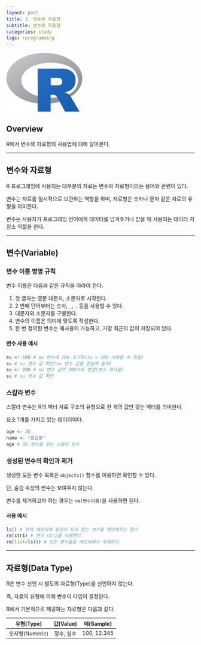 ```yaml
---
layout: post
title: 3. 변수와 자료형
subtitle: 변수와 자료형
categories: study
tags: rprogramming
---
```


![r](/assets/img/logo/r-logo.png)

## Overview

R에서 변수와 자료형의 사용법에 대해 알아본다.

***

## 변수와 자료형

R 프로그래밍에 사용되는 대부분의 자료는 변수와 자료형이라는 용어와 관련이 있다.

변수는 자료를 일시적으로 보관하는 역할을 하며, 자료형은 숫자나 문자 같은 자료의 유형을 의미한다.

변수는 사용자가 프로그래밍 언어에게 데이터를 넘겨주거나 받을 때 사용되는 데이터 저장소 역할을 한다.

***

## 변수(Variable)

### 변수 이름 명명 규칙

변수 이름은 다음과 같은 규칙을 따라야 한다.

1. 첫 글자는 영문 대문자, 소문자로 시작한다.
2. 2 번째 단어부터는 숫자, `_`, `.` 등을 사용할 수 있다.
3. 대문자와 소문자를 구별한다.
4. 변수의 이름은 의미에 맞도록 작성한다.
5. 한 번 정의된 변수는 재사용이 가능하고, 가장 최근의 값이 저장되어 있다.

#### 변수 사용 예시

```R
su <- 100 # su 변수에 100 초기화(su = 100 사용할 수 있음)
su # su 변수 값 확인(su 변수 값을 콘솔에 출력)
su <- 200 # su 변수 값이 200으로 변경(변수 재사용)
su # su 변수 값 확인
```

### 스칼라 변수

스칼라 변수는 R의 벡터 자료 구조의 유형으로 한 개의 값만 갖는 벡터를 의미한다.

요소 1개를 가지고 있는 데이터이다.

```R
age <- 35
name <- "홍길동"
age # 35 정수를 갖는 스칼라 변수
```

### 생성된 변수의 확인과 제거

생성한 모든 변수 목록은 `objects()` 함수를 이용하면 확인할 수 있다.

단, 숨김 속성의 변수는 보여주지 않는다.

변수를 제거하고자 하는 경우는 `rm(변수이름)`을 사용하면 된다.

#### 사용 예시

```R
ls() # 현재 메모리에 할당이 되어 있는 변수를 확인해주는 함수
rm(str1) # 변수 str1을 삭제한다.
rm(list=ls()) # 모든 변수들을 메모리에서 삭제한다.
```

***

## 자료형(Data Type)

R은 변수 선언 시 별도의 자료형(Type)을 선언하지 않는다.

즉, 자료의 유형에 의해 변수이 타입이 결정된다.

R에서 기본적으로 제공하는 자료형은 다음과 같다.

| 유형(Type) | 값(Value) | 예(Sample) |
|:----------:|:----------:|:----------:|
| 숫자형(Numeric) | 정수, 실수 | 100, 12.345 |